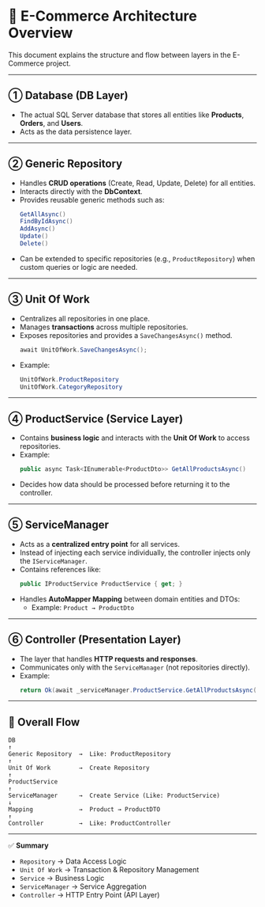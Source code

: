 # 🧱 E-Commerce Architecture Overview

This document explains the structure and flow between layers in the E-Commerce project.

---

## ① Database (DB Layer)
- The actual SQL Server database that stores all entities like **Products**, **Orders**, and **Users**.
- Acts as the data persistence layer.

---

## ② Generic Repository
- Handles **CRUD operations** (Create, Read, Update, Delete) for all entities.
- Interacts directly with the **DbContext**.
- Provides reusable generic methods such as:
  ```csharp
  GetAllAsync()
  FindByIdAsync()
  AddAsync()
  Update()
  Delete()
  ```
- Can be extended to specific repositories (e.g., `ProductRepository`) when custom queries or logic are needed.

---

## ③ Unit Of Work
- Centralizes all repositories in one place.
- Manages **transactions** across multiple repositories.
- Exposes repositories and provides a `SaveChangesAsync()` method.
  ```csharp
  await UnitOfWork.SaveChangesAsync();
  ```
- Example:
  ```csharp
  UnitOfWork.ProductRepository
  UnitOfWork.CategoryRepository
  ```

---

## ④ ProductService (Service Layer)
- Contains **business logic** and interacts with the **Unit Of Work** to access repositories.
- Example:
  ```csharp
  public async Task<IEnumerable<ProductDto>> GetAllProductsAsync()
  ```
- Decides how data should be processed before returning it to the controller.

---

## ⑤ ServiceManager
- Acts as a **centralized entry point** for all services.
- Instead of injecting each service individually, the controller injects only the `IServiceManager`.
- Contains references like:
  ```csharp
  public IProductService ProductService { get; }
  ```
- Handles **AutoMapper Mapping** between domain entities and DTOs:
    - Example: `Product → ProductDto`

---

## ⑥ Controller (Presentation Layer)
- The layer that handles **HTTP requests and responses**.
- Communicates only with the `ServiceManager` (not repositories directly).
- Example:
  ```csharp
  return Ok(await _serviceManager.ProductService.GetAllProductsAsync());
  ```

---

## 🔁 Overall Flow

```
DB
↑
Generic Repository  →  Like: ProductRepository
↑
Unit Of Work        →  Create Repository
↑
ProductService
↑
ServiceManager      →  Create Service (Like: ProductService)
↓
Mapping             →  Product → ProductDTO
↑
Controller          →  Like: ProductController
```

---

✅ **Summary**
- `Repository` → Data Access Logic
- `Unit Of Work` → Transaction & Repository Management
- `Service` → Business Logic
- `ServiceManager` → Service Aggregation
- `Controller` → HTTP Entry Point (API Layer)
